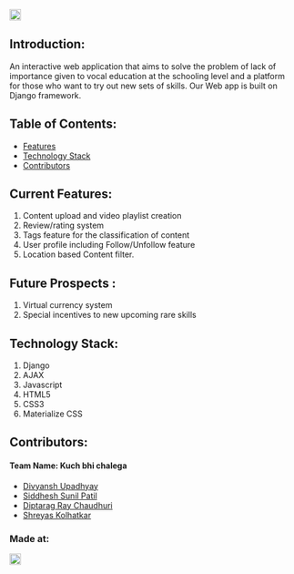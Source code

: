 

<a href="https://hack36.com"> <img src="http://bit.ly/BuiltAtHack36" height=20px> </a>


## Introduction:
  An interactive web application that aims to solve the problem of lack of importance given to vocal education at the schooling level and a platform for those who want to try     out new sets of skills. Our Web app is built on Django framework.
  
  
## Table of Contents:
  * [Features](#ft)
  * [Technology Stack](#tech)
  * [Contributors](#contributor)



<a name="ft"></a>
## Current Features:
  1) Content upload and video playlist creation
  2) Review/rating system
  3) Tags feature for the classification of content
  4) User profile including Follow/Unfollow feature
  5) Location based Content filter.


## Future Prospects :
  1) Virtual currency system
  2) Special incentives to new upcoming rare skills 



<a name="tech"></a>
## Technology Stack:
  1) Django
  2) AJAX
  3) Javascript
  4) HTML5
  5) CSS3
  6) Materialize CSS
  
<a name="contributor"></a>
## Contributors:

#### Team Name: Kuch bhi chalega

* [Divyansh Upadhyay](https://github.com/DuP-491)
* [Siddhesh Sunil Patil](https://github.com/siddheshpatil777)
* [Diptarag Ray Chaudhuri](https://github.com/diptarag1)
* [Shreyas Kolhatkar](https://github.com/shreyas2-bit)




### Made at:
<a href="https://hack36.com"> <img src="http://bit.ly/BuiltAtHack36" height=20px> </a>
